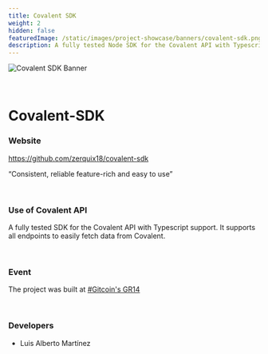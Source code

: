 ```yaml
---
title: Covalent SDK
weight: 2
hidden: false
featuredImage: /static/images/project-showcase/banners/covalent-sdk.png
description: A fully tested Node SDK for the Covalent API with Typescript support. It supports all endpoints to easily fetch data from Covalent.
---
```


![Covalent SDK Banner](/static/images/project-showcase/banners/covalent-sdk.png)

&nbsp;
# Covalent-SDK

### Website
https://github.com/zerquix18/covalent-sdk

<Aside>

“Consistent, reliable  feature-rich and easy to use”

</Aside>

&nbsp;
### Use of Covalent API
A fully tested SDK for the Covalent API with Typescript support. It supports all endpoints to easily fetch data from Covalent.

&nbsp;
### Event
The project was built at [#Gitcoin's GR14](https://gitcoin.co/hackathon/gr14/)

&nbsp;
### Developers

- Luis Alberto Martínez
